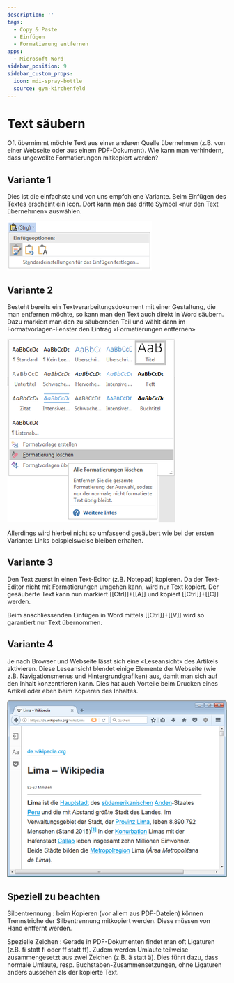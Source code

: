```yaml
---
description: ''
tags:
  - Copy & Paste
  - Einfügen
  - Formatierung entfernen
apps:
  - Microsoft Word
sidebar_position: 9
sidebar_custom_props:
  icon: mdi-spray-bottle
  source: gym-kirchenfeld
---
```


# Text säubern



Oft übernimmt möchte Text aus einer anderen Quelle übernehmen (z.B. von einer Webseite oder aus einem PDF-Dokument). Wie kann man verhindern, dass ungewollte Formatierungen mitkopiert werden?

## Variante 1
Dies ist die einfachste und von uns empfohlene Variante. Beim Einfügen des Textes erscheint ein Icon. Dort kann man das dritte Symbol «nur den Text übernehmen» auswählen.

![Auswahl nach dem Einfügen über die Zwischenablage](./images/einfuege-optionen.ms.png)

## Variante 2
Besteht bereits ein Textverarbeitungsdokument mit einer Gestaltung, die man entfernen möchte, so kann man den Text auch direkt in Word säubern. Dazu markiert man den zu säubernden Teil und wählt dann im Formatvorlagen-Fenster den Eintrag «Formatierungen entfernen»

![«Formatierung löschen» über die Registerkarte «Start» in der Gruppe «Formatvorlagen»](./images/formatierung-entfernen.ms.png)

Allerdings wird hierbei nicht so umfassend gesäubert wie bei der ersten Variante: Links beispielsweise bleiben erhalten.

## Variante 3
Den Text zuerst in einen Text-Editor (z.B. Notepad) kopieren. Da der Text-Editor nicht mit Formatierungen umgehen kann, wird nur Text kopiert. Der gesäuberte Text kann nun markiert [[Ctrl]]+[[A]] und kopiert [[Ctrl]]+[[C]] werden.

Beim anschliessenden Einfügen in Word mittels [[Ctrl]]+[[V]] wird so garantiert nur Text übernommen.

## Variante 4
Je nach Browser und Webseite lässt sich eine «Leseansicht» des Artikels aktivieren. Diese Leseansicht blendet einige Elemente der Webseite (wie z.B. Navigationsmenus und Hintergrundgrafiken) aus, damit man sich auf den Inhalt konzentrieren kann. Dies hat auch Vorteile beim Drucken eines Artikel oder eben beim Kopieren des Inhaltes.

![Leseansicht in Firefox, aktiviert über das orangefarbene Buch-Symbol in der Adressleiste](./images/leseansicht-firefox.png)

## Speziell zu beachten

Silbentrennung
: beim Kopieren (vor allem aus PDF-Dateien) können Trennstriche der Silbentrennung mitkopiert werden. Diese müssen von Hand entfernt werden.

Spezielle Zeichen
: Gerade in PDF-Dokumenten findet man oft Ligaturen (z.B. &#xFB01; statt fi oder &#xFB00; statt ff). Zudem werden Umlaute teilweise zusammengesetzt aus zwei Zeichen (z.B. a&#x0308; statt ä). Dies führt dazu, dass normale Umlaute, resp. Buchstaben-Zusammensetzungen, ohne Ligaturen anders aussehen als der kopierte Text.

